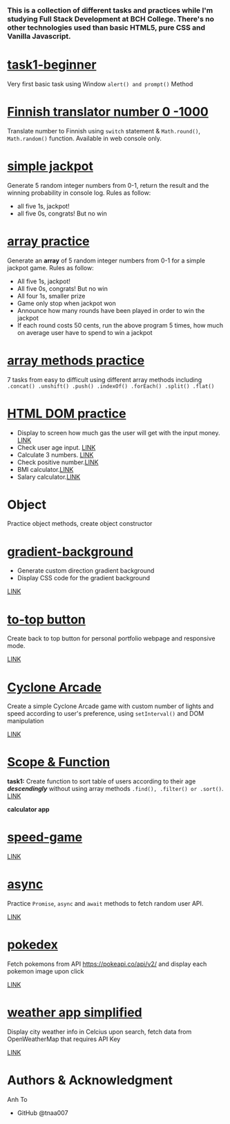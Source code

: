 ### This is a collection of different tasks and practices while I'm studying Full Stack Development at BCH College. There's no other technologies used than basic HTML5, pure CSS and Vanilla Javascript.

# [task1-beginner](https://github.com/tna007/Basic-JS/tree/master/task1-beginner)

Very first basic task using Window `alert() and prompt()` Method

# [Finnish translator number 0 -1000](https://github.com/tna007/Basic-JS/blob/master/Basic-JS/translator.js)

Translate number to Finnish using `switch` statement & `Math.round()`, `Math.random()` function. Available in web console only.

# [simple jackpot](https://github.com/tna007/Basic-JS/blob/master/Basic-JS/scripts.js)

Generate 5 random integer numbers from 0-1, return the result and the winning probability in console log.
Rules as follow:

- all five 1s, jackpot!
- all five 0s, congrats! But no win

# [array practice](https://github.com/tna007/Basic-JS/blob/master/Basic-JS/array/array.js)

Generate an **array** of 5 random integer numbers from 0-1 for a simple jackpot game. Rules as follow:

- All five 1s, jackpot!
- All five 0s, congrats! But no win
- All four 1s, smaller prize
- Game only stop when jackpot won
- Announce how many rounds have been played in order to win the jackpot
- If each round costs 50 cents, run the above program 5 times, how much on average user have to spend to win a jackpot

# [array methods practice](https://github.com/tna007/Basic-JS/blob/master/arrayexercises.js/arrayexercises.js)

7 tasks from easy to difficult using different array methods including `.concat() .unshift() .push() .indexOf() .forEach() .split() .flat()`

# [HTML DOM practice](https://github.com/tna007/Basic-JS/tree/master/gasoline-test)

- Display to screen how much gas the user will get with the input money. [LINK](https://tna007.github.io/Basic-JS/gasoline-test/index.html)
- Check user age input. [LINK](https://tna007.github.io/Basic-JS/gasoline-test/user-age/index.html)
- Calculate 3 numbers. [LINK](https://tna007.github.io/Basic-JS/gasoline-test/calculator3nums/index.html)
- Check positive number.[LINK](https://tna007.github.io/Basic-JS/gasoline-test/positive-num/index.html)
- BMI calculator.[LINK](https://tna007.github.io/Basic-JS/gasoline-test/BMI-cal/index.html)
- Salary calculator.[LINK](https://tna007.github.io/Basic-JS/gasoline-test/salary-calc/index.html)

# Object

Practice object methods, create object constructor

# [gradient-background](https://github.com/tna007/Basic-JS/tree/master/gradient-background)

- Generate custom direction gradient background
- Display CSS code for the gradient background

[LINK](https://tna007.github.io/Basic-JS/gradient-background/index.html)

# [to-top button](https://github.com/tna007/Basic-JS/tree/master/top-button)

Create back to top button for personal portfolio webpage and responsive mode.

[LINK](https://tna007.github.io/Basic-JS/top-button/index.html)

# [Cyclone Arcade](https://github.com/tna007/Basic-JS/tree/master/setInterval)

Create a simple Cyclone Arcade game with custom number of lights and speed according to user's preference, using `setInterval()` and DOM manipulation

[LINK](https://tna007.github.io/Basic-JS/setInterval/index.html)

# [Scope & Function](https://github.com/tna007/Basic-JS/tree/master/scopeandfunc)

**task1:** Create function to sort table of users according to their age **_descendingly_** without using array methods `.find(), .filter() or .sort()`. [LINK](scopeandfunc/task_2/index.html)

**calculator app**

# [speed-game](https://github.com/tna007/Basic-JS/tree/master/speed-game)

[LINK](https://tna007.github.io/Basic-JS/speed-game/index.html)

# [async](https://github.com/tna007/Basic-JS/tree/master/async)

Practice `Promise`, `async` and `await` methods to fetch random user API.

[LINK](https://tna007.github.io/Basic-JS/async/index.html)

# [pokedex](https://github.com/tna007/Basic-JS/tree/master/pokeAPI-simplified)

Fetch pokemons from API https://pokeapi.co/api/v2/ and display each pokemon image upon click

[LINK](pokeAPI-simplified/index.html)

# [weather app simplified](https://github.com/tna007/Basic-JS/tree/master/openapi-weather)

Display city weather info in Celcius upon search, fetch data from OpenWeatherMap that requires API Key

[LINK](https://tna007.github.io/Basic-JS/openapi-weather/index.html)

# Authors & Acknowledgment

Anh To

- GitHub @tnaa007
